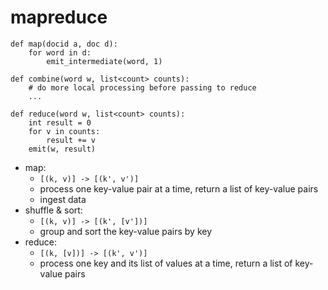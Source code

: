 # mapreduce

```
def map(docid a, doc d):
    for word in d:
        emit_intermediate(word, 1)

def combine(word w, list<count> counts):
    # do more local processing before passing to reduce
    ...

def reduce(word w, list<count> counts):
    int result = 0
    for v in counts:
        result += v
    emit(w, result)
```

- map:
     - `[(k, v)] -> [(k', v')]`
     - process one key-value pair at a time, return a list of key-value pairs
     - ingest data
- shuffle & sort:
     - `[(k, v)] -> [(k', [v'])]`
     - group and sort the key-value pairs by key
- reduce:
     - `[(k, [v])] -> [(k', v')]`
     - process one key and its list of values at a time, return a list of key-value pairs
